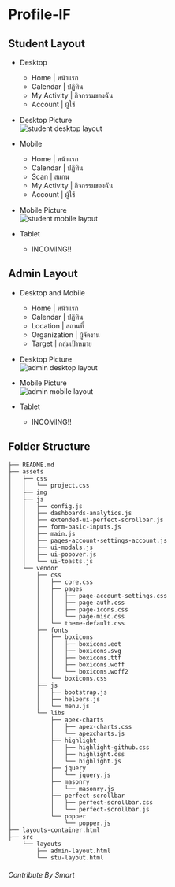 # Profile-IF

## Student Layout
- Desktop
  - Home | หน้าแรก
  - Calendar | ปฏิทิน
  - My Activity | กิจกรรมของฉัน
  - Account | ผู้ใช้
- Desktop Picture <br>
![student desktop layout](https://raw.githubusercontent.com/LordEaster/Profile-IF/main/assets/img/layouts/student/MacBook-Pro.jpeg)

- Mobile
  - Home | หน้าแรก
  - Calendar | ปฏิทิน
  - Scan | สแกน
  - My Activity | กิจกรรมของฉัน
  - Account | ผู้ใช้
- Mobile Picture <br>
![student mobile layout](https://raw.githubusercontent.com/LordEaster/Profile-IF/main/assets/img/layouts/student/iPhone-12-Pro.jpeg)

- Tablet
  - INCOMING!!


## Admin Layout
- Desktop and Mobile
  - Home | หน้าแรก
  - Calendar | ปฏิทิน
  - Location | สถานที่
  - Organization | ผู้จัดงาน
  - Target | กลุ่มเป้าหมาย
- Desktop Picture <br>
![admin desktop layout](https://raw.githubusercontent.com/LordEaster/Profile-IF/main/assets/img/layouts/admin/MacBook-Pro.jpeg)
- Mobile Picture <br>
![admin mobile layout](https://raw.githubusercontent.com/LordEaster/Profile-IF/main/assets/img/layouts/admin/iPhone-12-Pro.jpeg)

- Tablet
  - INCOMING!!

## Folder Structure
```
├── README.md
├── assets
│   ├── css
│   │   └── project.css
│   ├── img
│   ├── js
│   │   ├── config.js
│   │   ├── dashboards-analytics.js
│   │   ├── extended-ui-perfect-scrollbar.js
│   │   ├── form-basic-inputs.js
│   │   ├── main.js
│   │   ├── pages-account-settings-account.js
│   │   ├── ui-modals.js
│   │   ├── ui-popover.js
│   │   └── ui-toasts.js
│   └── vendor
│       ├── css
│       │   ├── core.css
│       │   ├── pages
│       │   │   ├── page-account-settings.css
│       │   │   ├── page-auth.css
│       │   │   ├── page-icons.css
│       │   │   └── page-misc.css
│       │   └── theme-default.css
│       ├── fonts
│       │   ├── boxicons
│       │   │   ├── boxicons.eot
│       │   │   ├── boxicons.svg
│       │   │   ├── boxicons.ttf
│       │   │   ├── boxicons.woff
│       │   │   └── boxicons.woff2
│       │   └── boxicons.css
│       ├── js
│       │   ├── bootstrap.js
│       │   ├── helpers.js
│       │   └── menu.js
│       └── libs
│           ├── apex-charts
│           │   ├── apex-charts.css
│           │   └── apexcharts.js
│           ├── highlight
│           │   ├── highlight-github.css
│           │   ├── highlight.css
│           │   └── highlight.js
│           ├── jquery
│           │   └── jquery.js
│           ├── masonry
│           │   └── masonry.js
│           ├── perfect-scrollbar
│           │   ├── perfect-scrollbar.css
│           │   └── perfect-scrollbar.js
│           └── popper
│               └── popper.js
├── layouts-container.html
├── src
    └── layouts
        ├── admin-layout.html
        └── stu-layout.html
```

###### Contribute By Smart
